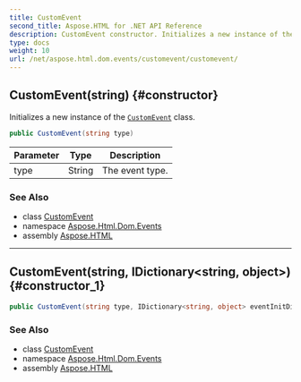 ```yaml
---
title: CustomEvent
second_title: Aspose.HTML for .NET API Reference
description: CustomEvent constructor. Initializes a new instance of the CustomEvent class
type: docs
weight: 10
url: /net/aspose.html.dom.events/customevent/customevent/
---
```

## CustomEvent(string) {#constructor}

Initializes a new instance of the [`CustomEvent`](../) class.

```csharp
public CustomEvent(string type)
```

| Parameter | Type | Description |
| --- | --- | --- |
| type | String | The event type. |

### See Also

* class [CustomEvent](../)
* namespace [Aspose.Html.Dom.Events](../../customevent/)
* assembly [Aspose.HTML](../../../)

---

## CustomEvent(string, IDictionary&lt;string, object&gt;) {#constructor_1}

```csharp
public CustomEvent(string type, IDictionary<string, object> eventInitDict)
```

### See Also

* class [CustomEvent](../)
* namespace [Aspose.Html.Dom.Events](../../customevent/)
* assembly [Aspose.HTML](../../../)
